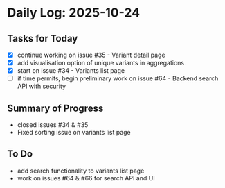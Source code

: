 # Daily Log: 2025-10-24

## Tasks for Today
- [x] continue working on issue #35 - Variant detail page
- [x] add visualisation option of unique variants in aggregations 
- [x] start on issue #34 - Variants list page
- [ ] if time permits, begin preliminary work on issue #64 - Backend search API with security

## Summary of Progress
- closed issues #34 & #35
- Fixed sorting issue on variants list page

## To Do
- add search functionality to variants list page
- work on issues #64 & #66 for search API and UI